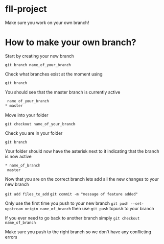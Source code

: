 # fll-project

Make sure you work on your own branch!

# How to make your own branch?

Start by creating your new branch

```git branch name_of_your_branch```

Check what branches exist at the moment using

```git branch```

You should see that the master branch is currently active

```bash
 name_of_your_branch
* master
```

Move into your folder

```git checkout name_of_your_branch```

Check you are in your folder

```git branch```

Your folder should now have the asterisk next to it indicating that the branch is now active

```bash
* name_of_branch
 master
```

Now that you are on the correct branch lets add all the new changes to your new branch

```git add files_to_add```
```git commit -m "message of feature added"```

Only use the first time you push to your new branch ```git push --set-upstream origin name_of_branch``` then use ```git push``` topush to your branch

If you ever need to go back to another branch simply ```git checkout name_of_branch```

Make sure you push to the right branch so we don't have any conflicting errors